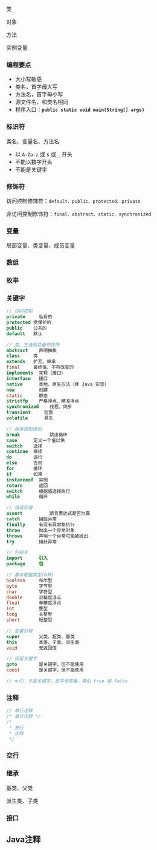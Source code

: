 类

对象

方法

实例变量

### 编程要点

- 大小写敏感
- 类名，首字母大写
- 方法名，首字母小写
- 源文件名，和类名相同
- 程序入口：**`public static void main(String[] args)`**

### 标识符

类名、变量名、方法名

- 以 `A-Za-z` 或 `$` 或 `_` 开头
- 不能以数字开头
- 不能是关键字

### 修饰符

访问控制修饰符：`default、public、protected、private`

非访问控制修饰符：`final、abstract、static、synchronized`

### 变量

局部变量、类变量、成员变量

### 数组

### 枚举

### 关键字

```Java
// 访问控制
private		私有的
protected 受保护的
public    公共的
default   默认

// 类、方法和变量修饰符        
abstract	声明抽象
class     类
extends   扩充、继承
final     最终值、不可改变的
implements	实现（接口）
interface   接口
native      本地、原生方法（非 Java 实现）
new         创建
static      静态
strictfp    严格浮点、精准浮点
synchronized	线程、同步
transient     短暂
volatile      易失

// 程序控制语句        
break			跳出循环
case      定义一个值以供
switch    选择
continue  继续
do        运行
else      否则
for       循环
if        如果
instanceof	实例
return      返回
switch      根据值选择执行
while       循环

// 错误处理        
assert			断言表达式是否为真
catch       捕捉异常
finally     有没有异常都执行
throw       抛出一个异常对象
throws      声明一个异常可能被抛出
try         捕获异常

// 包相关        
import      引入
package     包

// 基本数据类型(8种)
boolean     布尔型
byte        字节型
char        字符型
double      双精度浮点
float       单精度浮点
int         整型
long        长整型
short       短整型

// 变量引用        
super       父类、超类、基类
this        本类、子类、派生类
void        无返回值

// 保留关键字        
goto        是关键字，但不能使用
const       是关键字，但不能使用

// null 不是关键字，是字母常量，类似 true 和 false
```

### 注释

```Java
// 单行注释
/* 单行注释 */ 
/*
 * 多行
 * 注释
 */ 
```

### 空行

### 继承

基类、父类

派生类、子类

### 接口

## Java注释